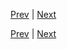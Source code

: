 [Prev](https://github.com/Ubugeeei/chibivue/blob/main/books/japanese/410_btc_render_component.md) | [Next](https://github.com/Ubugeeei/chibivue/blob/main/books/japanese/420_btc_v_bind.md)



[Prev](https://github.com/Ubugeeei/chibivue/blob/main/books/japanese/410_btc_render_component.md) | [Next](https://github.com/Ubugeeei/chibivue/blob/main/books/japanese/420_btc_v_bind.md)